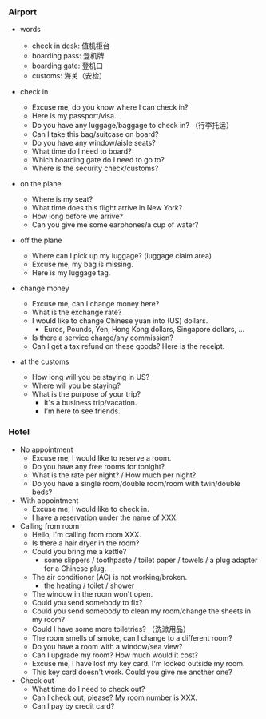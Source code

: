 ### Airport

* words
  * check in desk: 值机柜台
  * boarding pass: 登机牌
  * boarding gate: 登机口
  * customs: 海关（安检）

* check in
  * Excuse me, do you know where I can check in?
  * Here is my passport/visa.
  * Do you have any luggage/baggage to check in? （行李托运）
  * Can I take this bag/suitcase on board?
  * Do you have any window/aisle seats?
  * What time do I need to board?
  * Which boarding gate do I need to go to?
  * Where is the security check/customs?

* on the plane
  * Where is my seat?
  * What time does this flight arrive in New York?
  * How long before we arrive?
  * Can you give me some earphones/a cup of water?
* off the plane
  * Where can I pick up my luggage? (luggage claim area)
  * Excuse me, my bag is missing.
  * Here is my luggage tag.
* change money
  * Excuse me, can I change money here?
  * What is the exchange rate?
  * I would like to change Chinese yuan into (US) dollars.
    * Euros, Pounds, Yen, Hong Kong dollars, Singapore dollars, ...
  * Is there a service charge/any commission?
  * Can I get a tax refund on these goods? Here is the receipt.

* at the customs
  * How long will you be staying in US? 
  * Where will you be staying?
  * What is the purpose of your trip?
    * It's a business trip/vacation.
    * I'm here to see friends.



### Hotel

* No appointment
  * Excuse me, I would like to reserve a room.
  * Do you have any free rooms for tonight?
  * What is the rate per night? / How much per night?
  * Do you have a single room/double room/room with twin/double beds? 
* With appointment
  * Excuse me, I would like to check in.
  * I have a reservation under the name of XXX.
* Calling from room
  * Hello, I'm calling from room XXX.
  * Is there a hair dryer in the room?
  * Could you bring me a kettle?
    * some slippers / toothpaste / toilet paper / towels / a plug adapter for a Chinese plug.
  * The air conditioner (AC) is not working/broken.
    * the heating / toilet / shower
  * The window in the room won't open.
  * Could you send somebody to fix?
  * Could you send somebody to clean my room/change the sheets in my room?
  * Could I have some more toiletries? （洗漱用品）
  * The room smells of smoke, can I change to a different room?
  * Do you have a room with a window/sea view?
  * Can I upgrade my room? How much would it cost?
  * Excuse me, I have lost my key card. I'm locked outside my room.
  * This key card doesn't work. Could you give me another one?
* Check out
  * What time do I need to check out?
  * Can I check out, please? My room number is XXX.
  * Can I pay by credit card?

